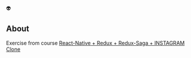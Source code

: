 👽

## About
Exercise from course [React-Native + Redux + Redux-Saga + INSTAGRAM Clone](https://www.udemy.com/react-native-redux-redux-saga-redux-form-react-navigation/)
